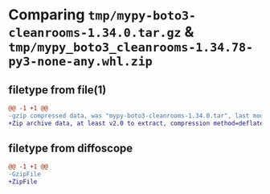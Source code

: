 # Comparing `tmp/mypy-boto3-cleanrooms-1.34.0.tar.gz` & `tmp/mypy_boto3_cleanrooms-1.34.78-py3-none-any.whl.zip`

## filetype from file(1)

```diff
@@ -1 +1 @@
-gzip compressed data, was "mypy-boto3-cleanrooms-1.34.0.tar", last modified: Wed Dec 13 21:22:07 2023, max compression
+Zip archive data, at least v2.0 to extract, compression method=deflate
```

## filetype from diffoscope

```diff
@@ -1 +1 @@
-GzipFile
+ZipFile
```

